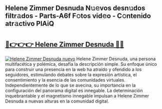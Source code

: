 ## Helene Zimmer Desnuda N𝚞𝚎vos desn𝚞dos filtr𝚊dos - Parts-A6f F𝚘tos vid𝚎o - C𝚘ntenido atr𝚊ctivo PlAiQ

# <h2><a href="http://mb1jx23.tromn.icu/?c=Helene+Zimmer+Desnuda">🔗👉👉👉 Helene Zimmer Desnuda 🔗🔗</a></h2>

[![Helene Zimmer Desnuda nuevo](https://i.imgur.com/pEAQMta.gif)](http://mb1jx23.tromn.icu/?c=Helene+Zimmer+Desnuda)
Helene Zimmer Desnuda, una persona multifacética y polémica, desafía la descripción simple. Su enfoque único para construir una presencia en la web ha atraído y ofendido a los seguidores, estimulando debates sobre la expresión artística, el consentimiento y la esencia de las comunidades virtuales. Independientemente de lo que se avecina, su importancia en la configuración del panorama digital es innegable. La determinación inquebrantable y el magnetismo innegable impulsan a Helene Zimmer Desnuda a nuevas alturas en la comunidad digital.
